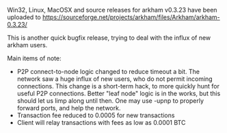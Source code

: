 Win32, Linux, MacOSX and source releases for arkham v0.3.23 have been uploaded to
https://sourceforge.net/projects/arkham/files/Arkham/arkham-0.3.23/

This is another quick bugfix release, trying to deal with the influx of new arkham users.

Main items of note:

* P2P connect-to-node logic changed to reduce timeout a bit.  The network saw a huge influx of new users, who do not permit incoming connections.  This change is a short-term hack, to more quickly hunt for useful P2P connections.  Better "leaf node" logic is in the works, but this should let us limp along until then.  One may use -upnp to properly forward ports, and help the network.
* Transaction fee reduced to 0.0005 for new transactions
* Client will relay transactions with fees as low as 0.0001 BTC
